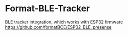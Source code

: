 # Format-BLE-Tracker
BLE tracker integration, which works with ESP32 firmware https://github.com/formatBCE/ESP32_BLE_presense
